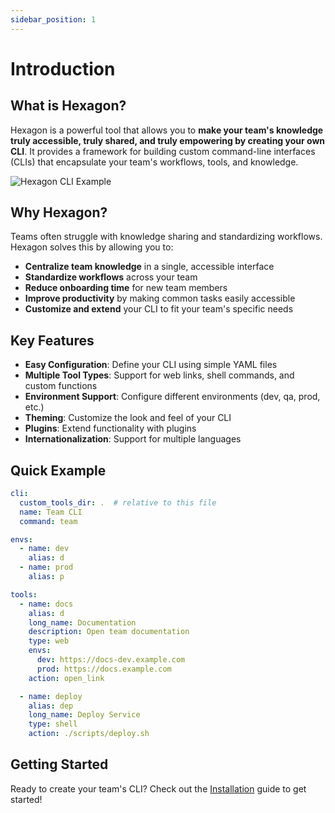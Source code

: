 ```yaml
---
sidebar_position: 1
---
```


# Introduction

## What is Hexagon?

Hexagon is a powerful tool that allows you to **make your team's knowledge truly accessible, truly shared, and truly empowering by creating your own CLI**. It provides a framework for building custom command-line interfaces (CLIs) that encapsulate your team's workflows, tools, and knowledge.

![Hexagon CLI Example](https://user-images.githubusercontent.com/11464844/141402773-2fa1e859-cbe7-43a2-87e8-81620307167f.gif)

## Why Hexagon?

Teams often struggle with knowledge sharing and standardizing workflows. Hexagon solves this by allowing you to:

- **Centralize team knowledge** in a single, accessible interface
- **Standardize workflows** across your team
- **Reduce onboarding time** for new team members
- **Improve productivity** by making common tasks easily accessible
- **Customize and extend** your CLI to fit your team's specific needs

## Key Features

- **Easy Configuration**: Define your CLI using simple YAML files
- **Multiple Tool Types**: Support for web links, shell commands, and custom functions
- **Environment Support**: Configure different environments (dev, qa, prod, etc.)
- **Theming**: Customize the look and feel of your CLI
- **Plugins**: Extend functionality with plugins
- **Internationalization**: Support for multiple languages

## Quick Example

```yaml
cli:
  custom_tools_dir: .  # relative to this file
  name: Team CLI
  command: team

envs:
  - name: dev
    alias: d
  - name: prod
    alias: p

tools:
  - name: docs
    alias: d
    long_name: Documentation
    description: Open team documentation
    type: web
    envs:
      dev: https://docs-dev.example.com
      prod: https://docs.example.com
    action: open_link

  - name: deploy
    alias: dep
    long_name: Deploy Service
    type: shell
    action: ./scripts/deploy.sh
```

## Getting Started

Ready to create your team's CLI? Check out the [Installation](getting-started/installation) guide to get started!
